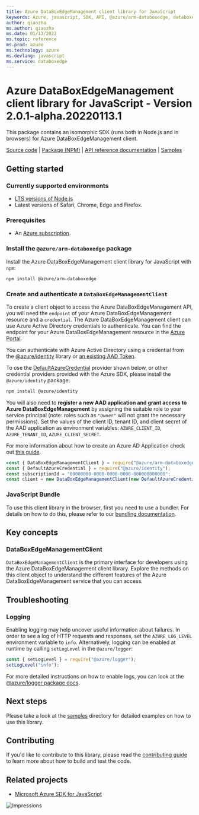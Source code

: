 ```yaml
---
title: Azure DataBoxEdgeManagement client library for JavaScript
keywords: Azure, javascript, SDK, API, @azure/arm-databoxedge, databoxedge
author: qiaozha
ms.author: qiaozha
ms.date: 01/13/2022
ms.topic: reference
ms.prod: azure
ms.technology: azure
ms.devlang: javascript
ms.service: databoxedge
---
```

# Azure DataBoxEdgeManagement client library for JavaScript - Version 2.0.1-alpha.20220113.1 


This package contains an isomorphic SDK (runs both in Node.js and in browsers) for Azure DataBoxEdgeManagement client.



[Source code](https://github.com/Azure/azure-sdk-for-js/tree/main/sdk/databoxedge/arm-databoxedge) |
[Package (NPM)](https://www.npmjs.com/package/@azure/arm-databoxedge) |
[API reference documentation](https://docs.microsoft.com/javascript/api/@azure/arm-databoxedge) |
[Samples](https://github.com/Azure-Samples/azure-samples-js-management)

## Getting started

### Currently supported environments

- [LTS versions of Node.js](https://nodejs.org/about/releases/)
- Latest versions of Safari, Chrome, Edge and Firefox.

### Prerequisites

- An [Azure subscription][azure_sub].

### Install the `@azure/arm-databoxedge` package

Install the Azure DataBoxEdgeManagement client library for JavaScript with `npm`:

```bash
npm install @azure/arm-databoxedge
```

### Create and authenticate a `DataBoxEdgeManagementClient`

To create a client object to access the Azure DataBoxEdgeManagement API, you will need the `endpoint` of your Azure DataBoxEdgeManagement resource and a `credential`. The Azure DataBoxEdgeManagement client can use Azure Active Directory credentials to authenticate.
You can find the endpoint for your Azure DataBoxEdgeManagement resource in the [Azure Portal][azure_portal].

You can authenticate with Azure Active Directory using a credential from the [@azure/identity][azure_identity] library or [an existing AAD Token](https://github.com/Azure/azure-sdk-for-js/blob/master/sdk/identity/identity/samples/AzureIdentityExamples.md#authenticating-with-a-pre-fetched-access-token).

To use the [DefaultAzureCredential][defaultazurecredential] provider shown below, or other credential providers provided with the Azure SDK, please install the `@azure/identity` package:

```bash
npm install @azure/identity
```

You will also need to **register a new AAD application and grant access to Azure DataBoxEdgeManagement** by assigning the suitable role to your service principal (note: roles such as `"Owner"` will not grant the necessary permissions).
Set the values of the client ID, tenant ID, and client secret of the AAD application as environment variables: `AZURE_CLIENT_ID`, `AZURE_TENANT_ID`, `AZURE_CLIENT_SECRET`.

For more information about how to create an Azure AD Application check out [this guide](https://docs.microsoft.com/azure/active-directory/develop/howto-create-service-principal-portal).

```javascript
const { DataBoxEdgeManagementClient } = require("@azure/arm-databoxedge");
const { DefaultAzureCredential } = require("@azure/identity");
const subscriptionId = "00000000-0000-0000-0000-000000000000";
const client = new DataBoxEdgeManagementClient(new DefaultAzureCredential(), subscriptionId);
```


### JavaScript Bundle
To use this client library in the browser, first you need to use a bundler. For details on how to do this, please refer to our [bundling documentation](https://aka.ms/AzureSDKBundling).

## Key concepts

### DataBoxEdgeManagementClient

`DataBoxEdgeManagementClient` is the primary interface for developers using the Azure DataBoxEdgeManagement client library. Explore the methods on this client object to understand the different features of the Azure DataBoxEdgeManagement service that you can access.

## Troubleshooting

### Logging

Enabling logging may help uncover useful information about failures. In order to see a log of HTTP requests and responses, set the `AZURE_LOG_LEVEL` environment variable to `info`. Alternatively, logging can be enabled at runtime by calling `setLogLevel` in the `@azure/logger`:

```javascript
const { setLogLevel } = require("@azure/logger");
setLogLevel("info");
```

For more detailed instructions on how to enable logs, you can look at the [@azure/logger package docs](https://github.com/Azure/azure-sdk-for-js/tree/main/sdk/core/logger).

## Next steps

Please take a look at the [samples](https://github.com/Azure-Samples/azure-samples-js-management) directory for detailed examples on how to use this library.

## Contributing

If you'd like to contribute to this library, please read the [contributing guide](https://github.com/Azure/azure-sdk-for-js/blob/main/CONTRIBUTING.md) to learn more about how to build and test the code.

## Related projects

- [Microsoft Azure SDK for JavaScript](https://github.com/Azure/azure-sdk-for-js)

![Impressions](https://azure-sdk-impressions.azurewebsites.net/api/impressions/azure-sdk-for-js%2Fsdk%2Fdataboxedge%2Farm-databoxedge%2FREADME.png)

[azure_cli]: https://docs.microsoft.com/cli/azure
[azure_sub]: https://azure.microsoft.com/free/
[azure_sub]: https://azure.microsoft.com/free/
[azure_portal]: https://portal.azure.com
[azure_identity]: https://github.com/Azure/azure-sdk-for-js/tree/main/sdk/identity/identity
[defaultazurecredential]: https://github.com/Azure/azure-sdk-for-js/tree/main/sdk/identity/identity#defaultazurecredential

